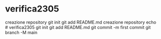 # verifica2305
creazione repository
git init
git add README.md
creazione repository
echo # verifica2305
git init
git add README.md
git commit -m first commit
git branch -M main
